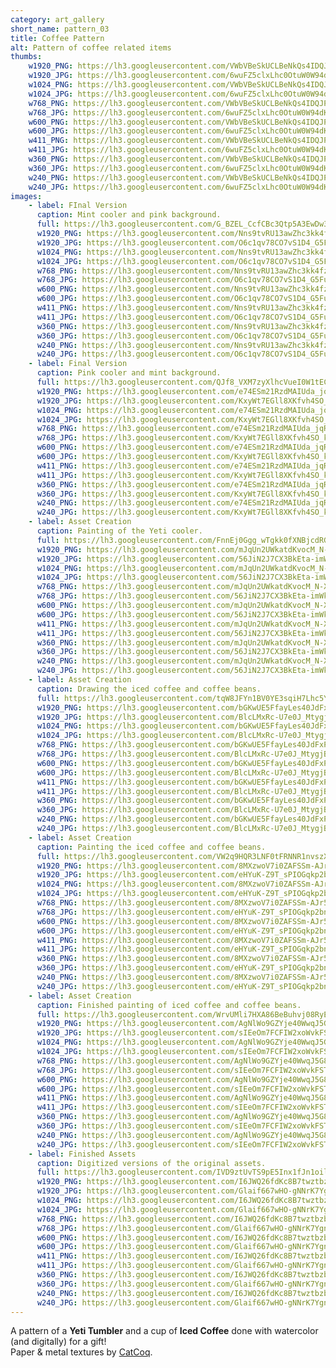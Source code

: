 ```yaml
---
category: art_gallery
short_name: pattern_03
title: Coffee Pattern
alt: Pattern of coffee related items
thumbs:
    w1920_PNG: https://lh3.googleusercontent.com/VWbVBeSkUCLBeNkQs4IDQJPlrbFSVenBWJgtbZT4EFqfmfvvNKYV1bfgbo-lPCDRjiF3qpHAcfz7B3ovsQ0KQ9ho7z079UdypdqGSRjapcQZpEMtBnLlUCKO7ZaLcbVkZHtf5UEXAg=w355
    w1920_JPG: https://lh3.googleusercontent.com/6wuFZ5clxLhc0OtuW0W94dKwplfpp5-OTUT2fBvKcRzSz9K7HKB2K0CcUMx_BIgVU_MU1xzuoBvSMHrOrhUVtDm9EDzXoA_PWSaJkuTVklFoU7ikkxSNBtXU1oohmFTRlDgBkoAO4Q=w355
    w1024_PNG: https://lh3.googleusercontent.com/VWbVBeSkUCLBeNkQs4IDQJPlrbFSVenBWJgtbZT4EFqfmfvvNKYV1bfgbo-lPCDRjiF3qpHAcfz7B3ovsQ0KQ9ho7z079UdypdqGSRjapcQZpEMtBnLlUCKO7ZaLcbVkZHtf5UEXAg=w284
    w1024_JPG: https://lh3.googleusercontent.com/6wuFZ5clxLhc0OtuW0W94dKwplfpp5-OTUT2fBvKcRzSz9K7HKB2K0CcUMx_BIgVU_MU1xzuoBvSMHrOrhUVtDm9EDzXoA_PWSaJkuTVklFoU7ikkxSNBtXU1oohmFTRlDgBkoAO4Q=w284
    w768_PNG: https://lh3.googleusercontent.com/VWbVBeSkUCLBeNkQs4IDQJPlrbFSVenBWJgtbZT4EFqfmfvvNKYV1bfgbo-lPCDRjiF3qpHAcfz7B3ovsQ0KQ9ho7z079UdypdqGSRjapcQZpEMtBnLlUCKO7ZaLcbVkZHtf5UEXAg=w213
    w768_JPG: https://lh3.googleusercontent.com/6wuFZ5clxLhc0OtuW0W94dKwplfpp5-OTUT2fBvKcRzSz9K7HKB2K0CcUMx_BIgVU_MU1xzuoBvSMHrOrhUVtDm9EDzXoA_PWSaJkuTVklFoU7ikkxSNBtXU1oohmFTRlDgBkoAO4Q=w213
    w600_PNG: https://lh3.googleusercontent.com/VWbVBeSkUCLBeNkQs4IDQJPlrbFSVenBWJgtbZT4EFqfmfvvNKYV1bfgbo-lPCDRjiF3qpHAcfz7B3ovsQ0KQ9ho7z079UdypdqGSRjapcQZpEMtBnLlUCKO7ZaLcbVkZHtf5UEXAg=w166
    w600_JPG: https://lh3.googleusercontent.com/6wuFZ5clxLhc0OtuW0W94dKwplfpp5-OTUT2fBvKcRzSz9K7HKB2K0CcUMx_BIgVU_MU1xzuoBvSMHrOrhUVtDm9EDzXoA_PWSaJkuTVklFoU7ikkxSNBtXU1oohmFTRlDgBkoAO4Q=w166
    w411_PNG: https://lh3.googleusercontent.com/VWbVBeSkUCLBeNkQs4IDQJPlrbFSVenBWJgtbZT4EFqfmfvvNKYV1bfgbo-lPCDRjiF3qpHAcfz7B3ovsQ0KQ9ho7z079UdypdqGSRjapcQZpEMtBnLlUCKO7ZaLcbVkZHtf5UEXAg=w114
    w411_JPG: https://lh3.googleusercontent.com/6wuFZ5clxLhc0OtuW0W94dKwplfpp5-OTUT2fBvKcRzSz9K7HKB2K0CcUMx_BIgVU_MU1xzuoBvSMHrOrhUVtDm9EDzXoA_PWSaJkuTVklFoU7ikkxSNBtXU1oohmFTRlDgBkoAO4Q=w114
    w360_PNG: https://lh3.googleusercontent.com/VWbVBeSkUCLBeNkQs4IDQJPlrbFSVenBWJgtbZT4EFqfmfvvNKYV1bfgbo-lPCDRjiF3qpHAcfz7B3ovsQ0KQ9ho7z079UdypdqGSRjapcQZpEMtBnLlUCKO7ZaLcbVkZHtf5UEXAg=w100
    w360_JPG: https://lh3.googleusercontent.com/6wuFZ5clxLhc0OtuW0W94dKwplfpp5-OTUT2fBvKcRzSz9K7HKB2K0CcUMx_BIgVU_MU1xzuoBvSMHrOrhUVtDm9EDzXoA_PWSaJkuTVklFoU7ikkxSNBtXU1oohmFTRlDgBkoAO4Q=w100
    w240_PNG: https://lh3.googleusercontent.com/VWbVBeSkUCLBeNkQs4IDQJPlrbFSVenBWJgtbZT4EFqfmfvvNKYV1bfgbo-lPCDRjiF3qpHAcfz7B3ovsQ0KQ9ho7z079UdypdqGSRjapcQZpEMtBnLlUCKO7ZaLcbVkZHtf5UEXAg=w66
    w240_JPG: https://lh3.googleusercontent.com/6wuFZ5clxLhc0OtuW0W94dKwplfpp5-OTUT2fBvKcRzSz9K7HKB2K0CcUMx_BIgVU_MU1xzuoBvSMHrOrhUVtDm9EDzXoA_PWSaJkuTVklFoU7ikkxSNBtXU1oohmFTRlDgBkoAO4Q=w66
images:
    - label: FInal Version
      caption: Mint cooler and pink background.
      full: https://lh3.googleusercontent.com/G_BZEL_CcfCBc3Qtp5A3EwDw3lALuPCJjRA5fzFiu-nDkKmKi8BerX9HVfNQGsd6oAOyVd0myrSL3ZYO7rAQCLjf15XdVCdXFEkVGKXcHWp0Y-Bin1RV_rngD9C1bjtu9ttDBaJUJA=w1080-h1080
      w1920_PNG: https://lh3.googleusercontent.com/Nns9tvRU13awZhc3kk4fzljh2Z3787hH-xDKjM_axXqmuZGTEV2IpU6yeeQLpEXEJUm8xdGUPcpAXrV9Sx5YrulcWCgDe1453aNofreTZ9IqZPggrhQZhaZYzXBpn7lPWY8WTbx2Bw=w850
      w1920_JPG: https://lh3.googleusercontent.com/O6c1qv78CO7vS1D4_G5FuxRcwa8OoktcbUS869LzNU7QP2-iQnWeubPY86yhuAq2m7IxuH84TFXQB8HylYlMCHtaZyXGsS43Wa1gK-40XSr56EDToQ3Q1J9qiaVoZ5z_HWTTcs8NKQ=w850
      w1024_PNG: https://lh3.googleusercontent.com/Nns9tvRU13awZhc3kk4fzljh2Z3787hH-xDKjM_axXqmuZGTEV2IpU6yeeQLpEXEJUm8xdGUPcpAXrV9Sx5YrulcWCgDe1453aNofreTZ9IqZPggrhQZhaZYzXBpn7lPWY8WTbx2Bw=w711
      w1024_JPG: https://lh3.googleusercontent.com/O6c1qv78CO7vS1D4_G5FuxRcwa8OoktcbUS869LzNU7QP2-iQnWeubPY86yhuAq2m7IxuH84TFXQB8HylYlMCHtaZyXGsS43Wa1gK-40XSr56EDToQ3Q1J9qiaVoZ5z_HWTTcs8NKQ=w711
      w768_PNG: https://lh3.googleusercontent.com/Nns9tvRU13awZhc3kk4fzljh2Z3787hH-xDKjM_axXqmuZGTEV2IpU6yeeQLpEXEJUm8xdGUPcpAXrV9Sx5YrulcWCgDe1453aNofreTZ9IqZPggrhQZhaZYzXBpn7lPWY8WTbx2Bw=w533
      w768_JPG: https://lh3.googleusercontent.com/O6c1qv78CO7vS1D4_G5FuxRcwa8OoktcbUS869LzNU7QP2-iQnWeubPY86yhuAq2m7IxuH84TFXQB8HylYlMCHtaZyXGsS43Wa1gK-40XSr56EDToQ3Q1J9qiaVoZ5z_HWTTcs8NKQ=w533
      w600_PNG: https://lh3.googleusercontent.com/Nns9tvRU13awZhc3kk4fzljh2Z3787hH-xDKjM_axXqmuZGTEV2IpU6yeeQLpEXEJUm8xdGUPcpAXrV9Sx5YrulcWCgDe1453aNofreTZ9IqZPggrhQZhaZYzXBpn7lPWY8WTbx2Bw=w416
      w600_JPG: https://lh3.googleusercontent.com/O6c1qv78CO7vS1D4_G5FuxRcwa8OoktcbUS869LzNU7QP2-iQnWeubPY86yhuAq2m7IxuH84TFXQB8HylYlMCHtaZyXGsS43Wa1gK-40XSr56EDToQ3Q1J9qiaVoZ5z_HWTTcs8NKQ=w416
      w411_PNG: https://lh3.googleusercontent.com/Nns9tvRU13awZhc3kk4fzljh2Z3787hH-xDKjM_axXqmuZGTEV2IpU6yeeQLpEXEJUm8xdGUPcpAXrV9Sx5YrulcWCgDe1453aNofreTZ9IqZPggrhQZhaZYzXBpn7lPWY8WTbx2Bw=w285
      w411_JPG: https://lh3.googleusercontent.com/O6c1qv78CO7vS1D4_G5FuxRcwa8OoktcbUS869LzNU7QP2-iQnWeubPY86yhuAq2m7IxuH84TFXQB8HylYlMCHtaZyXGsS43Wa1gK-40XSr56EDToQ3Q1J9qiaVoZ5z_HWTTcs8NKQ=w285
      w360_PNG: https://lh3.googleusercontent.com/Nns9tvRU13awZhc3kk4fzljh2Z3787hH-xDKjM_axXqmuZGTEV2IpU6yeeQLpEXEJUm8xdGUPcpAXrV9Sx5YrulcWCgDe1453aNofreTZ9IqZPggrhQZhaZYzXBpn7lPWY8WTbx2Bw=w250
      w360_JPG: https://lh3.googleusercontent.com/O6c1qv78CO7vS1D4_G5FuxRcwa8OoktcbUS869LzNU7QP2-iQnWeubPY86yhuAq2m7IxuH84TFXQB8HylYlMCHtaZyXGsS43Wa1gK-40XSr56EDToQ3Q1J9qiaVoZ5z_HWTTcs8NKQ=w250
      w240_PNG: https://lh3.googleusercontent.com/Nns9tvRU13awZhc3kk4fzljh2Z3787hH-xDKjM_axXqmuZGTEV2IpU6yeeQLpEXEJUm8xdGUPcpAXrV9Sx5YrulcWCgDe1453aNofreTZ9IqZPggrhQZhaZYzXBpn7lPWY8WTbx2Bw=w166
      w240_JPG: https://lh3.googleusercontent.com/O6c1qv78CO7vS1D4_G5FuxRcwa8OoktcbUS869LzNU7QP2-iQnWeubPY86yhuAq2m7IxuH84TFXQB8HylYlMCHtaZyXGsS43Wa1gK-40XSr56EDToQ3Q1J9qiaVoZ5z_HWTTcs8NKQ=w166
    - label: Final Version
      caption: Pink cooler and mint background.
      full: https://lh3.googleusercontent.com/QJf8_VXM7zyXlhcVueI0W1tECQgvqgkF1kDfVfQ-KgUUm7I44asbCUj8AbKl6JBip_CxJlnOFooWuL9Q3_-IOJ1Xf_e6Xr3HHy8vxz7gmk66POX1gFNwcMNdgFl5QzPRAfNquyp6cw=w1080-h1080
      w1920_PNG: https://lh3.googleusercontent.com/e74ESm21RzdMAIUda_jqR9l1b4WJKPhADZK3ygSCQ4allz2AFam0HmxbAoWPp6kkRF46iZk4RtZWqpjJnaaPvo88QWblPtwTEn3HROyLZhMyC_k1wCUhJRBnLX9VMO6oVY0-HEWV0g=w850
      w1920_JPG: https://lh3.googleusercontent.com/KxyWt7EGll8XKfvh4SO_kNhxPF0Kkeoo7vxtJYOK_UYlH0aARsqVk2L8cfLHyEs6HMxL18iN8KSe4nap1QA5apzfEkIO19Sl9eMPJjIfHVVS1AOA8BRzoVafpHoW7_-VLQ-mYnHNMA=w850
      w1024_PNG: https://lh3.googleusercontent.com/e74ESm21RzdMAIUda_jqR9l1b4WJKPhADZK3ygSCQ4allz2AFam0HmxbAoWPp6kkRF46iZk4RtZWqpjJnaaPvo88QWblPtwTEn3HROyLZhMyC_k1wCUhJRBnLX9VMO6oVY0-HEWV0g=w711
      w1024_JPG: https://lh3.googleusercontent.com/KxyWt7EGll8XKfvh4SO_kNhxPF0Kkeoo7vxtJYOK_UYlH0aARsqVk2L8cfLHyEs6HMxL18iN8KSe4nap1QA5apzfEkIO19Sl9eMPJjIfHVVS1AOA8BRzoVafpHoW7_-VLQ-mYnHNMA=w711
      w768_PNG: https://lh3.googleusercontent.com/e74ESm21RzdMAIUda_jqR9l1b4WJKPhADZK3ygSCQ4allz2AFam0HmxbAoWPp6kkRF46iZk4RtZWqpjJnaaPvo88QWblPtwTEn3HROyLZhMyC_k1wCUhJRBnLX9VMO6oVY0-HEWV0g=w533
      w768_JPG: https://lh3.googleusercontent.com/KxyWt7EGll8XKfvh4SO_kNhxPF0Kkeoo7vxtJYOK_UYlH0aARsqVk2L8cfLHyEs6HMxL18iN8KSe4nap1QA5apzfEkIO19Sl9eMPJjIfHVVS1AOA8BRzoVafpHoW7_-VLQ-mYnHNMA=w533
      w600_PNG: https://lh3.googleusercontent.com/e74ESm21RzdMAIUda_jqR9l1b4WJKPhADZK3ygSCQ4allz2AFam0HmxbAoWPp6kkRF46iZk4RtZWqpjJnaaPvo88QWblPtwTEn3HROyLZhMyC_k1wCUhJRBnLX9VMO6oVY0-HEWV0g=w416
      w600_JPG: https://lh3.googleusercontent.com/KxyWt7EGll8XKfvh4SO_kNhxPF0Kkeoo7vxtJYOK_UYlH0aARsqVk2L8cfLHyEs6HMxL18iN8KSe4nap1QA5apzfEkIO19Sl9eMPJjIfHVVS1AOA8BRzoVafpHoW7_-VLQ-mYnHNMA=w416
      w411_PNG: https://lh3.googleusercontent.com/e74ESm21RzdMAIUda_jqR9l1b4WJKPhADZK3ygSCQ4allz2AFam0HmxbAoWPp6kkRF46iZk4RtZWqpjJnaaPvo88QWblPtwTEn3HROyLZhMyC_k1wCUhJRBnLX9VMO6oVY0-HEWV0g=w285
      w411_JPG: https://lh3.googleusercontent.com/KxyWt7EGll8XKfvh4SO_kNhxPF0Kkeoo7vxtJYOK_UYlH0aARsqVk2L8cfLHyEs6HMxL18iN8KSe4nap1QA5apzfEkIO19Sl9eMPJjIfHVVS1AOA8BRzoVafpHoW7_-VLQ-mYnHNMA=w285
      w360_PNG: https://lh3.googleusercontent.com/e74ESm21RzdMAIUda_jqR9l1b4WJKPhADZK3ygSCQ4allz2AFam0HmxbAoWPp6kkRF46iZk4RtZWqpjJnaaPvo88QWblPtwTEn3HROyLZhMyC_k1wCUhJRBnLX9VMO6oVY0-HEWV0g=w250
      w360_JPG: https://lh3.googleusercontent.com/KxyWt7EGll8XKfvh4SO_kNhxPF0Kkeoo7vxtJYOK_UYlH0aARsqVk2L8cfLHyEs6HMxL18iN8KSe4nap1QA5apzfEkIO19Sl9eMPJjIfHVVS1AOA8BRzoVafpHoW7_-VLQ-mYnHNMA=w250
      w240_PNG: https://lh3.googleusercontent.com/e74ESm21RzdMAIUda_jqR9l1b4WJKPhADZK3ygSCQ4allz2AFam0HmxbAoWPp6kkRF46iZk4RtZWqpjJnaaPvo88QWblPtwTEn3HROyLZhMyC_k1wCUhJRBnLX9VMO6oVY0-HEWV0g=w166
      w240_JPG: https://lh3.googleusercontent.com/KxyWt7EGll8XKfvh4SO_kNhxPF0Kkeoo7vxtJYOK_UYlH0aARsqVk2L8cfLHyEs6HMxL18iN8KSe4nap1QA5apzfEkIO19Sl9eMPJjIfHVVS1AOA8BRzoVafpHoW7_-VLQ-mYnHNMA=w166
    - label: Asset Creation
      caption: Painting of the Yeti cooler.
      full: https://lh3.googleusercontent.com/FnnEj0Ggg_wTgkk0fXNBjcdRGDVg-INZTUWG-yM4U11iZB6ZCi_rA2EBiErjVUYkSDThUgt6KNMDFaDkQbTM_nz9t4p3rvTFCICfOx9DL6Ce9aODBf15s5bCnLt36_BrOejNhlLm4Q=w1080-h1080
      w1920_PNG: https://lh3.googleusercontent.com/mJqUn2UWkatdKvocM_N-X5a_6Npkyswb866qr2HotlOj1hQDOGaIyCXjfJ2EeNNNfsIguBJVlqx4ReT9rgptbMLZ8Y9OqNXszw0-ysvt1v3HOUKj8ilpwOlOzUl-OkHVpW0uAOMRgw=w850
      w1920_JPG: https://lh3.googleusercontent.com/56JiN2J7CX3BkEta-imWkJ9aLZQzJSroDakvDKWA1RU8H5kO7Nl7qhn01wKGihQ0-Voe_UhdWr4245K7Ffx9W39HExubG1oSHcM6PO0_Z4q0r9_b5lAHWOhA_7STxSFphOe5LPXULw=w850
      w1024_PNG: https://lh3.googleusercontent.com/mJqUn2UWkatdKvocM_N-X5a_6Npkyswb866qr2HotlOj1hQDOGaIyCXjfJ2EeNNNfsIguBJVlqx4ReT9rgptbMLZ8Y9OqNXszw0-ysvt1v3HOUKj8ilpwOlOzUl-OkHVpW0uAOMRgw=w711
      w1024_JPG: https://lh3.googleusercontent.com/56JiN2J7CX3BkEta-imWkJ9aLZQzJSroDakvDKWA1RU8H5kO7Nl7qhn01wKGihQ0-Voe_UhdWr4245K7Ffx9W39HExubG1oSHcM6PO0_Z4q0r9_b5lAHWOhA_7STxSFphOe5LPXULw=w711
      w768_PNG: https://lh3.googleusercontent.com/mJqUn2UWkatdKvocM_N-X5a_6Npkyswb866qr2HotlOj1hQDOGaIyCXjfJ2EeNNNfsIguBJVlqx4ReT9rgptbMLZ8Y9OqNXszw0-ysvt1v3HOUKj8ilpwOlOzUl-OkHVpW0uAOMRgw=w533
      w768_JPG: https://lh3.googleusercontent.com/56JiN2J7CX3BkEta-imWkJ9aLZQzJSroDakvDKWA1RU8H5kO7Nl7qhn01wKGihQ0-Voe_UhdWr4245K7Ffx9W39HExubG1oSHcM6PO0_Z4q0r9_b5lAHWOhA_7STxSFphOe5LPXULw=w533
      w600_PNG: https://lh3.googleusercontent.com/mJqUn2UWkatdKvocM_N-X5a_6Npkyswb866qr2HotlOj1hQDOGaIyCXjfJ2EeNNNfsIguBJVlqx4ReT9rgptbMLZ8Y9OqNXszw0-ysvt1v3HOUKj8ilpwOlOzUl-OkHVpW0uAOMRgw=w416
      w600_JPG: https://lh3.googleusercontent.com/56JiN2J7CX3BkEta-imWkJ9aLZQzJSroDakvDKWA1RU8H5kO7Nl7qhn01wKGihQ0-Voe_UhdWr4245K7Ffx9W39HExubG1oSHcM6PO0_Z4q0r9_b5lAHWOhA_7STxSFphOe5LPXULw=w416
      w411_PNG: https://lh3.googleusercontent.com/mJqUn2UWkatdKvocM_N-X5a_6Npkyswb866qr2HotlOj1hQDOGaIyCXjfJ2EeNNNfsIguBJVlqx4ReT9rgptbMLZ8Y9OqNXszw0-ysvt1v3HOUKj8ilpwOlOzUl-OkHVpW0uAOMRgw=w285
      w411_JPG: https://lh3.googleusercontent.com/56JiN2J7CX3BkEta-imWkJ9aLZQzJSroDakvDKWA1RU8H5kO7Nl7qhn01wKGihQ0-Voe_UhdWr4245K7Ffx9W39HExubG1oSHcM6PO0_Z4q0r9_b5lAHWOhA_7STxSFphOe5LPXULw=w285
      w360_PNG: https://lh3.googleusercontent.com/mJqUn2UWkatdKvocM_N-X5a_6Npkyswb866qr2HotlOj1hQDOGaIyCXjfJ2EeNNNfsIguBJVlqx4ReT9rgptbMLZ8Y9OqNXszw0-ysvt1v3HOUKj8ilpwOlOzUl-OkHVpW0uAOMRgw=w250
      w360_JPG: https://lh3.googleusercontent.com/56JiN2J7CX3BkEta-imWkJ9aLZQzJSroDakvDKWA1RU8H5kO7Nl7qhn01wKGihQ0-Voe_UhdWr4245K7Ffx9W39HExubG1oSHcM6PO0_Z4q0r9_b5lAHWOhA_7STxSFphOe5LPXULw=w250
      w240_PNG: https://lh3.googleusercontent.com/mJqUn2UWkatdKvocM_N-X5a_6Npkyswb866qr2HotlOj1hQDOGaIyCXjfJ2EeNNNfsIguBJVlqx4ReT9rgptbMLZ8Y9OqNXszw0-ysvt1v3HOUKj8ilpwOlOzUl-OkHVpW0uAOMRgw=w166
      w240_JPG: https://lh3.googleusercontent.com/56JiN2J7CX3BkEta-imWkJ9aLZQzJSroDakvDKWA1RU8H5kO7Nl7qhn01wKGihQ0-Voe_UhdWr4245K7Ffx9W39HExubG1oSHcM6PO0_Z4q0r9_b5lAHWOhA_7STxSFphOe5LPXULw=w166
    - label: Asset Creation
      caption: Drawing the iced coffee and coffee beans.
      full: https://lh3.googleusercontent.com/tqW8JFYn1BV0YE3sqiH7Lhc5YY2KtM7F1a5sv3TS_zEdSphoXeP8U1HBRG-uwRwF-uw92MryeqG4w2dtG-npvimJsrsUQA4DGLocM4BEEN8zLFonDe74rYG5zI72IwKMjh0NdZ0NfQ=w1080-h1080
      w1920_PNG: https://lh3.googleusercontent.com/bGKwUE5FfayLes40JdFxP9JHgvBkmLkuUnlRlvpU8uSqgroOJz81L1LYsDoX5j4YxL0BkqK_v7m20pNHDl13TudRZzIFSGzK9kWite4qU3-9BaP91-DvE9EtTe0pCqriw-4rLjL3pA=w850
      w1920_JPG: https://lh3.googleusercontent.com/BlcLMxRc-U7e0J_MtygjB5mxuf4LtN1-Frl6AXW5JieMxFcYSPeW6pyNbhXZu2lvG6nNhuBeRg_6tPW3xu39yR8S3Wy3NgIz5a710gwf7RATgQllqQkBX_Piwto0n39_de9D_4Onpg=w850
      w1024_PNG: https://lh3.googleusercontent.com/bGKwUE5FfayLes40JdFxP9JHgvBkmLkuUnlRlvpU8uSqgroOJz81L1LYsDoX5j4YxL0BkqK_v7m20pNHDl13TudRZzIFSGzK9kWite4qU3-9BaP91-DvE9EtTe0pCqriw-4rLjL3pA=w711
      w1024_JPG: https://lh3.googleusercontent.com/BlcLMxRc-U7e0J_MtygjB5mxuf4LtN1-Frl6AXW5JieMxFcYSPeW6pyNbhXZu2lvG6nNhuBeRg_6tPW3xu39yR8S3Wy3NgIz5a710gwf7RATgQllqQkBX_Piwto0n39_de9D_4Onpg=w711
      w768_PNG: https://lh3.googleusercontent.com/bGKwUE5FfayLes40JdFxP9JHgvBkmLkuUnlRlvpU8uSqgroOJz81L1LYsDoX5j4YxL0BkqK_v7m20pNHDl13TudRZzIFSGzK9kWite4qU3-9BaP91-DvE9EtTe0pCqriw-4rLjL3pA=w533
      w768_JPG: https://lh3.googleusercontent.com/BlcLMxRc-U7e0J_MtygjB5mxuf4LtN1-Frl6AXW5JieMxFcYSPeW6pyNbhXZu2lvG6nNhuBeRg_6tPW3xu39yR8S3Wy3NgIz5a710gwf7RATgQllqQkBX_Piwto0n39_de9D_4Onpg=w533
      w600_PNG: https://lh3.googleusercontent.com/bGKwUE5FfayLes40JdFxP9JHgvBkmLkuUnlRlvpU8uSqgroOJz81L1LYsDoX5j4YxL0BkqK_v7m20pNHDl13TudRZzIFSGzK9kWite4qU3-9BaP91-DvE9EtTe0pCqriw-4rLjL3pA=w416
      w600_JPG: https://lh3.googleusercontent.com/BlcLMxRc-U7e0J_MtygjB5mxuf4LtN1-Frl6AXW5JieMxFcYSPeW6pyNbhXZu2lvG6nNhuBeRg_6tPW3xu39yR8S3Wy3NgIz5a710gwf7RATgQllqQkBX_Piwto0n39_de9D_4Onpg=w416
      w411_PNG: https://lh3.googleusercontent.com/bGKwUE5FfayLes40JdFxP9JHgvBkmLkuUnlRlvpU8uSqgroOJz81L1LYsDoX5j4YxL0BkqK_v7m20pNHDl13TudRZzIFSGzK9kWite4qU3-9BaP91-DvE9EtTe0pCqriw-4rLjL3pA=w285
      w411_JPG: https://lh3.googleusercontent.com/BlcLMxRc-U7e0J_MtygjB5mxuf4LtN1-Frl6AXW5JieMxFcYSPeW6pyNbhXZu2lvG6nNhuBeRg_6tPW3xu39yR8S3Wy3NgIz5a710gwf7RATgQllqQkBX_Piwto0n39_de9D_4Onpg=w285
      w360_PNG: https://lh3.googleusercontent.com/bGKwUE5FfayLes40JdFxP9JHgvBkmLkuUnlRlvpU8uSqgroOJz81L1LYsDoX5j4YxL0BkqK_v7m20pNHDl13TudRZzIFSGzK9kWite4qU3-9BaP91-DvE9EtTe0pCqriw-4rLjL3pA=w250
      w360_JPG: https://lh3.googleusercontent.com/BlcLMxRc-U7e0J_MtygjB5mxuf4LtN1-Frl6AXW5JieMxFcYSPeW6pyNbhXZu2lvG6nNhuBeRg_6tPW3xu39yR8S3Wy3NgIz5a710gwf7RATgQllqQkBX_Piwto0n39_de9D_4Onpg=w250
      w240_PNG: https://lh3.googleusercontent.com/bGKwUE5FfayLes40JdFxP9JHgvBkmLkuUnlRlvpU8uSqgroOJz81L1LYsDoX5j4YxL0BkqK_v7m20pNHDl13TudRZzIFSGzK9kWite4qU3-9BaP91-DvE9EtTe0pCqriw-4rLjL3pA=w166
      w240_JPG: https://lh3.googleusercontent.com/BlcLMxRc-U7e0J_MtygjB5mxuf4LtN1-Frl6AXW5JieMxFcYSPeW6pyNbhXZu2lvG6nNhuBeRg_6tPW3xu39yR8S3Wy3NgIz5a710gwf7RATgQllqQkBX_Piwto0n39_de9D_4Onpg=w166
    - label: Asset Creation
      caption: Painting the iced coffee and coffee beans.
      full: https://lh3.googleusercontent.com/VW2q9HQR3LNF0tFRNNR1nvszXhAf-qusBbzc5PN-8Pt4DB8b-VVYzulvz-2X2YPPTUxLaEsZLPjDMX_cOfRBTNuesSvD4JCkg6ahRZ-QZXXOWmvMe6nbUnBpQnrHizcUi89WwiblgQ=w1080-h1080
      w1920_PNG: https://lh3.googleusercontent.com/8MXzwoV7i0ZAFSSm-AJr5NMqRPZ_O-bbVq1KvxintDyV6qrZQz8ghLc-yOcG4XtoZ8VBzOXaEZERiAse2dWNfLqvYTq4v77Hn4EufNUpx72NihqlT-ufRPvQP1az_vXWwhiort6cAg=w850
      w1920_JPG: https://lh3.googleusercontent.com/eHYuK-Z9T_sPIOGqkp2bn_LiTz61lE5LgqETsjDA_yeBagn83VzxCwwVVzyQFWqQeCWFbVpJt8TUvzlshibyPO_G9YREUIsXxmz35Nb8T2odCzw81uCFPpkxYRS0lkyu7t57SL83uQ=w850
      w1024_PNG: https://lh3.googleusercontent.com/8MXzwoV7i0ZAFSSm-AJr5NMqRPZ_O-bbVq1KvxintDyV6qrZQz8ghLc-yOcG4XtoZ8VBzOXaEZERiAse2dWNfLqvYTq4v77Hn4EufNUpx72NihqlT-ufRPvQP1az_vXWwhiort6cAg=w711
      w1024_JPG: https://lh3.googleusercontent.com/eHYuK-Z9T_sPIOGqkp2bn_LiTz61lE5LgqETsjDA_yeBagn83VzxCwwVVzyQFWqQeCWFbVpJt8TUvzlshibyPO_G9YREUIsXxmz35Nb8T2odCzw81uCFPpkxYRS0lkyu7t57SL83uQ=w711
      w768_PNG: https://lh3.googleusercontent.com/8MXzwoV7i0ZAFSSm-AJr5NMqRPZ_O-bbVq1KvxintDyV6qrZQz8ghLc-yOcG4XtoZ8VBzOXaEZERiAse2dWNfLqvYTq4v77Hn4EufNUpx72NihqlT-ufRPvQP1az_vXWwhiort6cAg=w533
      w768_JPG: https://lh3.googleusercontent.com/eHYuK-Z9T_sPIOGqkp2bn_LiTz61lE5LgqETsjDA_yeBagn83VzxCwwVVzyQFWqQeCWFbVpJt8TUvzlshibyPO_G9YREUIsXxmz35Nb8T2odCzw81uCFPpkxYRS0lkyu7t57SL83uQ=w533
      w600_PNG: https://lh3.googleusercontent.com/8MXzwoV7i0ZAFSSm-AJr5NMqRPZ_O-bbVq1KvxintDyV6qrZQz8ghLc-yOcG4XtoZ8VBzOXaEZERiAse2dWNfLqvYTq4v77Hn4EufNUpx72NihqlT-ufRPvQP1az_vXWwhiort6cAg=w416
      w600_JPG: https://lh3.googleusercontent.com/eHYuK-Z9T_sPIOGqkp2bn_LiTz61lE5LgqETsjDA_yeBagn83VzxCwwVVzyQFWqQeCWFbVpJt8TUvzlshibyPO_G9YREUIsXxmz35Nb8T2odCzw81uCFPpkxYRS0lkyu7t57SL83uQ=w416
      w411_PNG: https://lh3.googleusercontent.com/8MXzwoV7i0ZAFSSm-AJr5NMqRPZ_O-bbVq1KvxintDyV6qrZQz8ghLc-yOcG4XtoZ8VBzOXaEZERiAse2dWNfLqvYTq4v77Hn4EufNUpx72NihqlT-ufRPvQP1az_vXWwhiort6cAg=w285
      w411_JPG: https://lh3.googleusercontent.com/eHYuK-Z9T_sPIOGqkp2bn_LiTz61lE5LgqETsjDA_yeBagn83VzxCwwVVzyQFWqQeCWFbVpJt8TUvzlshibyPO_G9YREUIsXxmz35Nb8T2odCzw81uCFPpkxYRS0lkyu7t57SL83uQ=w285
      w360_PNG: https://lh3.googleusercontent.com/8MXzwoV7i0ZAFSSm-AJr5NMqRPZ_O-bbVq1KvxintDyV6qrZQz8ghLc-yOcG4XtoZ8VBzOXaEZERiAse2dWNfLqvYTq4v77Hn4EufNUpx72NihqlT-ufRPvQP1az_vXWwhiort6cAg=w250
      w360_JPG: https://lh3.googleusercontent.com/eHYuK-Z9T_sPIOGqkp2bn_LiTz61lE5LgqETsjDA_yeBagn83VzxCwwVVzyQFWqQeCWFbVpJt8TUvzlshibyPO_G9YREUIsXxmz35Nb8T2odCzw81uCFPpkxYRS0lkyu7t57SL83uQ=w250
      w240_PNG: https://lh3.googleusercontent.com/8MXzwoV7i0ZAFSSm-AJr5NMqRPZ_O-bbVq1KvxintDyV6qrZQz8ghLc-yOcG4XtoZ8VBzOXaEZERiAse2dWNfLqvYTq4v77Hn4EufNUpx72NihqlT-ufRPvQP1az_vXWwhiort6cAg=w166
      w240_JPG: https://lh3.googleusercontent.com/eHYuK-Z9T_sPIOGqkp2bn_LiTz61lE5LgqETsjDA_yeBagn83VzxCwwVVzyQFWqQeCWFbVpJt8TUvzlshibyPO_G9YREUIsXxmz35Nb8T2odCzw81uCFPpkxYRS0lkyu7t57SL83uQ=w166
    - label: Asset Creation
      caption: Finished painting of iced coffee and coffee beans.
      full: https://lh3.googleusercontent.com/WrvUMli7HXA86BeBuhvj08RyEKLesnMCh0JS73E9a5rqW1qfvBxocVNceunwc7mSZpQd_qK0vGrzLivRIilOYUjq421ch-93odbxNRtIK8HgUtMKPBMHGGq5n_ynpNfdlr9xsFrEtQ=w1080-h1080
      w1920_PNG: https://lh3.googleusercontent.com/AgNlWo9GZYje40WwqJ5G8zgl7Of2gAtPg_8HcNw-0x5BoTsqLg9Z1Z5Bn__hHM461c4waJ57TO8c4wsoTxvzWLaIMJXNEydpfa4_JqObUkizRoS5oM9DmB7pUjeS6yp4YZKodNAAHA=w850
      w1920_JPG: https://lh3.googleusercontent.com/sIEeOm7FCFIW2xoWvkFSTiq2QRLbI8jLiFQ-N6Bw76cgv58szAoM_DELVmwFvsOS95BmNHwG1VdUrcDQpLyYST2FsQ_IqXo_f3U7h_TjVC7YbIfPmNj2WKoIW7W1DOPTPiesqZHPBA=w850
      w1024_PNG: https://lh3.googleusercontent.com/AgNlWo9GZYje40WwqJ5G8zgl7Of2gAtPg_8HcNw-0x5BoTsqLg9Z1Z5Bn__hHM461c4waJ57TO8c4wsoTxvzWLaIMJXNEydpfa4_JqObUkizRoS5oM9DmB7pUjeS6yp4YZKodNAAHA=w711
      w1024_JPG: https://lh3.googleusercontent.com/sIEeOm7FCFIW2xoWvkFSTiq2QRLbI8jLiFQ-N6Bw76cgv58szAoM_DELVmwFvsOS95BmNHwG1VdUrcDQpLyYST2FsQ_IqXo_f3U7h_TjVC7YbIfPmNj2WKoIW7W1DOPTPiesqZHPBA=w711
      w768_PNG: https://lh3.googleusercontent.com/AgNlWo9GZYje40WwqJ5G8zgl7Of2gAtPg_8HcNw-0x5BoTsqLg9Z1Z5Bn__hHM461c4waJ57TO8c4wsoTxvzWLaIMJXNEydpfa4_JqObUkizRoS5oM9DmB7pUjeS6yp4YZKodNAAHA=w533
      w768_JPG: https://lh3.googleusercontent.com/sIEeOm7FCFIW2xoWvkFSTiq2QRLbI8jLiFQ-N6Bw76cgv58szAoM_DELVmwFvsOS95BmNHwG1VdUrcDQpLyYST2FsQ_IqXo_f3U7h_TjVC7YbIfPmNj2WKoIW7W1DOPTPiesqZHPBA=w533
      w600_PNG: https://lh3.googleusercontent.com/AgNlWo9GZYje40WwqJ5G8zgl7Of2gAtPg_8HcNw-0x5BoTsqLg9Z1Z5Bn__hHM461c4waJ57TO8c4wsoTxvzWLaIMJXNEydpfa4_JqObUkizRoS5oM9DmB7pUjeS6yp4YZKodNAAHA=w416
      w600_JPG: https://lh3.googleusercontent.com/sIEeOm7FCFIW2xoWvkFSTiq2QRLbI8jLiFQ-N6Bw76cgv58szAoM_DELVmwFvsOS95BmNHwG1VdUrcDQpLyYST2FsQ_IqXo_f3U7h_TjVC7YbIfPmNj2WKoIW7W1DOPTPiesqZHPBA=w416
      w411_PNG: https://lh3.googleusercontent.com/AgNlWo9GZYje40WwqJ5G8zgl7Of2gAtPg_8HcNw-0x5BoTsqLg9Z1Z5Bn__hHM461c4waJ57TO8c4wsoTxvzWLaIMJXNEydpfa4_JqObUkizRoS5oM9DmB7pUjeS6yp4YZKodNAAHA=w285
      w411_JPG: https://lh3.googleusercontent.com/sIEeOm7FCFIW2xoWvkFSTiq2QRLbI8jLiFQ-N6Bw76cgv58szAoM_DELVmwFvsOS95BmNHwG1VdUrcDQpLyYST2FsQ_IqXo_f3U7h_TjVC7YbIfPmNj2WKoIW7W1DOPTPiesqZHPBA=w285
      w360_PNG: https://lh3.googleusercontent.com/AgNlWo9GZYje40WwqJ5G8zgl7Of2gAtPg_8HcNw-0x5BoTsqLg9Z1Z5Bn__hHM461c4waJ57TO8c4wsoTxvzWLaIMJXNEydpfa4_JqObUkizRoS5oM9DmB7pUjeS6yp4YZKodNAAHA=w250
      w360_JPG: https://lh3.googleusercontent.com/sIEeOm7FCFIW2xoWvkFSTiq2QRLbI8jLiFQ-N6Bw76cgv58szAoM_DELVmwFvsOS95BmNHwG1VdUrcDQpLyYST2FsQ_IqXo_f3U7h_TjVC7YbIfPmNj2WKoIW7W1DOPTPiesqZHPBA=w250
      w240_PNG: https://lh3.googleusercontent.com/AgNlWo9GZYje40WwqJ5G8zgl7Of2gAtPg_8HcNw-0x5BoTsqLg9Z1Z5Bn__hHM461c4waJ57TO8c4wsoTxvzWLaIMJXNEydpfa4_JqObUkizRoS5oM9DmB7pUjeS6yp4YZKodNAAHA=w166
      w240_JPG: https://lh3.googleusercontent.com/sIEeOm7FCFIW2xoWvkFSTiq2QRLbI8jLiFQ-N6Bw76cgv58szAoM_DELVmwFvsOS95BmNHwG1VdUrcDQpLyYST2FsQ_IqXo_f3U7h_TjVC7YbIfPmNj2WKoIW7W1DOPTPiesqZHPBA=w166
    - label: Finished Assets
      caption: Digitized versions of the original assets.
      full: https://lh3.googleusercontent.com/IVD9ztUvTS9pE5Inx1fJn1oilgCsipniIX3LIdfPgfgYNtwgMUYpMtGr_tyF6-X-oV2GBVczEz5Bwkl4_jeN1SMZixx_NnNFGEzcuzFIbrQ0eZFLKWMZ--IYdJjrx68hCFMIW07Usw=w1080-h1080
      w1920_PNG: https://lh3.googleusercontent.com/I6JWQ26fdKc8B7twztbzbIul9DCiQxJ-8BZDBGW_j59LE9IoWD4e1008yAQDlCXcJg1oE0pVeI_X1LcPpZxVFG00GO_GR8aONrz_RIpUuvuqVUdtMJ7AXGvBC5cjh1m9T7IVmB8uPA=w850
      w1920_JPG: https://lh3.googleusercontent.com/Glaif667wHO-gNNrK7YgnEJUanXbafjKQ9kitEDNsVmZ15GmBDxQx4_2dgfiyoP01-ExpLT_2tz617LcseB7hX3xKssKP4tUT3P0J2iVv4luhBh7KdNg2qtjrqSIsrZS5uNA5mgQGA=w850
      w1024_PNG: https://lh3.googleusercontent.com/I6JWQ26fdKc8B7twztbzbIul9DCiQxJ-8BZDBGW_j59LE9IoWD4e1008yAQDlCXcJg1oE0pVeI_X1LcPpZxVFG00GO_GR8aONrz_RIpUuvuqVUdtMJ7AXGvBC5cjh1m9T7IVmB8uPA=w711
      w1024_JPG: https://lh3.googleusercontent.com/Glaif667wHO-gNNrK7YgnEJUanXbafjKQ9kitEDNsVmZ15GmBDxQx4_2dgfiyoP01-ExpLT_2tz617LcseB7hX3xKssKP4tUT3P0J2iVv4luhBh7KdNg2qtjrqSIsrZS5uNA5mgQGA=w711
      w768_PNG: https://lh3.googleusercontent.com/I6JWQ26fdKc8B7twztbzbIul9DCiQxJ-8BZDBGW_j59LE9IoWD4e1008yAQDlCXcJg1oE0pVeI_X1LcPpZxVFG00GO_GR8aONrz_RIpUuvuqVUdtMJ7AXGvBC5cjh1m9T7IVmB8uPA=w533
      w768_JPG: https://lh3.googleusercontent.com/Glaif667wHO-gNNrK7YgnEJUanXbafjKQ9kitEDNsVmZ15GmBDxQx4_2dgfiyoP01-ExpLT_2tz617LcseB7hX3xKssKP4tUT3P0J2iVv4luhBh7KdNg2qtjrqSIsrZS5uNA5mgQGA=w533
      w600_PNG: https://lh3.googleusercontent.com/I6JWQ26fdKc8B7twztbzbIul9DCiQxJ-8BZDBGW_j59LE9IoWD4e1008yAQDlCXcJg1oE0pVeI_X1LcPpZxVFG00GO_GR8aONrz_RIpUuvuqVUdtMJ7AXGvBC5cjh1m9T7IVmB8uPA=w416
      w600_JPG: https://lh3.googleusercontent.com/Glaif667wHO-gNNrK7YgnEJUanXbafjKQ9kitEDNsVmZ15GmBDxQx4_2dgfiyoP01-ExpLT_2tz617LcseB7hX3xKssKP4tUT3P0J2iVv4luhBh7KdNg2qtjrqSIsrZS5uNA5mgQGA=w416
      w411_PNG: https://lh3.googleusercontent.com/I6JWQ26fdKc8B7twztbzbIul9DCiQxJ-8BZDBGW_j59LE9IoWD4e1008yAQDlCXcJg1oE0pVeI_X1LcPpZxVFG00GO_GR8aONrz_RIpUuvuqVUdtMJ7AXGvBC5cjh1m9T7IVmB8uPA=w285
      w411_JPG: https://lh3.googleusercontent.com/Glaif667wHO-gNNrK7YgnEJUanXbafjKQ9kitEDNsVmZ15GmBDxQx4_2dgfiyoP01-ExpLT_2tz617LcseB7hX3xKssKP4tUT3P0J2iVv4luhBh7KdNg2qtjrqSIsrZS5uNA5mgQGA=w285
      w360_PNG: https://lh3.googleusercontent.com/I6JWQ26fdKc8B7twztbzbIul9DCiQxJ-8BZDBGW_j59LE9IoWD4e1008yAQDlCXcJg1oE0pVeI_X1LcPpZxVFG00GO_GR8aONrz_RIpUuvuqVUdtMJ7AXGvBC5cjh1m9T7IVmB8uPA=w250
      w360_JPG: https://lh3.googleusercontent.com/Glaif667wHO-gNNrK7YgnEJUanXbafjKQ9kitEDNsVmZ15GmBDxQx4_2dgfiyoP01-ExpLT_2tz617LcseB7hX3xKssKP4tUT3P0J2iVv4luhBh7KdNg2qtjrqSIsrZS5uNA5mgQGA=w250
      w240_PNG: https://lh3.googleusercontent.com/I6JWQ26fdKc8B7twztbzbIul9DCiQxJ-8BZDBGW_j59LE9IoWD4e1008yAQDlCXcJg1oE0pVeI_X1LcPpZxVFG00GO_GR8aONrz_RIpUuvuqVUdtMJ7AXGvBC5cjh1m9T7IVmB8uPA=w166
      w240_JPG: https://lh3.googleusercontent.com/Glaif667wHO-gNNrK7YgnEJUanXbafjKQ9kitEDNsVmZ15GmBDxQx4_2dgfiyoP01-ExpLT_2tz617LcseB7hX3xKssKP4tUT3P0J2iVv4luhBh7KdNg2qtjrqSIsrZS5uNA5mgQGA=w166
---
```


A pattern of a **Yeti Tumbler** and a cup of **Iced Coffee** done with watercolor (and digitally) for a gift!  
Paper & metal textures by [CatCoq](https://www.instagram.com/catcoq/).
